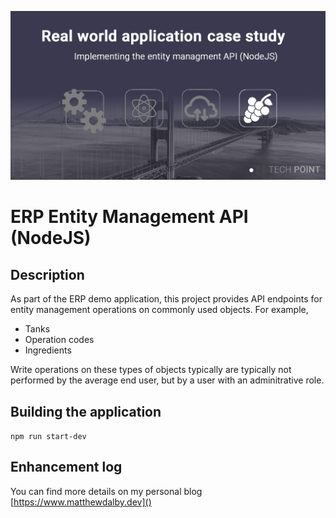 ![Project Logo](./images/erp-api-entity-node.png)

# ERP Entity Management API (NodeJS)

## Description
As part of the ERP demo application, this project provides API endpoints for entity management operations on commonly used objects. For example, 

* Tanks
* Operation codes 
* Ingredients

Write operations on these types of objects typically are typically not performed by the average end user, but by a user with an adminitrative role.

## Building the application
`npm run start-dev` 

## Enhancement log

You can find more details on my personal blog [https://www.matthewdalby.dev]()